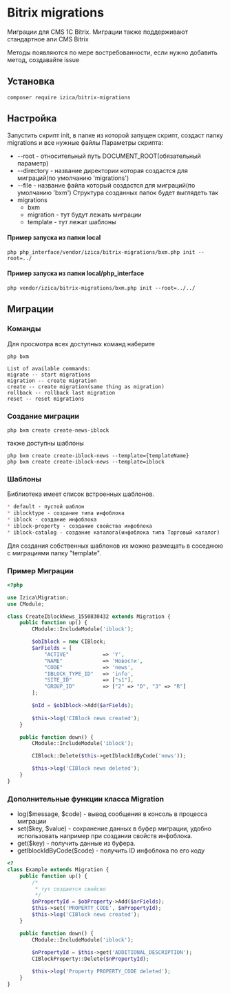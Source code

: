 # Bitrix migrations
Миграции для CMS 1C Bitrix. Миграции также поддерживают стандартное апи CMS Bitrix

Методы появляются по мере востребованности, если нужно добавить метод, создавайте issue

## Установка
```
composer require izica/bitrix-migrations
```
## Настройка
Запустить скрипт init, в папке из которой запущен скрипт, создаст папку migrations и все нужные файлы
Параметры скрипта:
* --root - относительный путь DOCUMENT_ROOT(обязательный параметр)
* --directory - название директории которая создастся для миграций(по умолчанию 'migrations')
* --file - название файла который создастся для миграций(по умолчанию 'bxm')
Структура созданных папок будет выглядеть так
* migrations
  * bxm
  * migration - тут будут лежать миграции
  * template - тут лежат шаблоны
 
#### Пример запуска из папки local
```
php php_interface/vendor/izica/bitrix-migrations/bxm.php init --root=../
```

#### Пример запуска из папки local/php_interface
```
php vendor/izica/bitrix-migrations/bxm.php init --root=../../
```

## Миграции
### Команды
Для просмотра всех доступных команд наберите
```
php bxm
```

```
List of available commands:
migrate -- start migrations
migration -- create migration
create -- create migration(same thing as migration)
rollback -- rollback last migration
reset -- reset migrations
```

### Создание миграции
```
php bxm create create-news-iblock
```
также доступны шаблоны
```
php bxm create create-iblock-news --template={templateName}
php bxm create create-iblock-news --template=iblock
```
### Шаблоны
Библиотека имеет список встроенных шаблонов.
```markdown
* default - пустой шаблон
* iblocktype - создание типа инфоблока
* iblock - создание инфоблока
* iblock-property - создание свойства инфоблока
* iblock-catalog - создание каталога(инфоблока типа Торговый каталог)
```

Для создания собственных шаблонов их можно размещать в соседнюю с миграциями папку "template".

### Пример Миграции
```php
<?php

use Izica\Migration;
use CModule;

class CreateIblockNews_1550830432 extends Migration {
    public function up() {
        CModule::IncludeModule('iblock');

        $obIblock = new CIBlock;
        $arFields = [
            "ACTIVE"           => 'Y',
            "NAME"             => 'Новости',
            "CODE"             => 'news',
            "IBLOCK_TYPE_ID"   => 'info',
            "SITE_ID"          => ["s1"],
            "GROUP_ID"         => ["2" => "D", "3" => "R"]
        ];

        $nId = $obIblock->Add($arFields);
        
        $this->log('CIBlock news created');
    }

    public function down() {
        CModule::IncludeModule('iblock');

        CIBlock::Delete($this->getIblockIdByCode('news'));

        $this->log('CIBlock news deleted');
    }
}
```
### Дополнительные функции класса Migration
* log($message, $code) - вывод сообщения в консоль в процесса миграции
* set($key, $value) - сохранение данных в буфер миграции, удобно использовать например при создании свойств инфоблока.
* get($key) - получить данные из буфера.
* getIblockIdByCode($code) - получить ID инфоблока по его коду

```php
<?
class Example extends Migration {
    public function up() {
        /*
         * тут создается свойсво
         */
        $nPropertyId = $obProperty->Add($arFields);
        $this->set('PROPERTY_CODE', $nPropertyId);
        $this->log('CIBlock news created');
    }

    public function down() {
        CModule::IncludeModule('iblock');
        
        $nPropertyId = $this->get('ADDITIONAL_DESCRIPTION');
        CIBlockProperty::Delete($nPropertyId);

        $this->log('Property PROPERTY_CODE deleted');
    }
}
```
